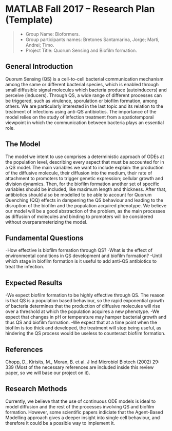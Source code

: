 # MATLAB Fall 2017 – Research Plan (Template)

> * Group Name: Bioformers.
> * Group participants names: Bretones Santamarina, Jorge; Marti, Andrei; Timo.
> * Project Title: Quorum Sensing and Biofilm formation.

## General Introduction

Quorum Sensing (QS) is a cell-to-cell bacterial communication mechanism among the same or different bacterial species, which is enabled through small diffusible signal molecules which bacteria produce (autoinducers) and perceive (inducers). Through QS, a wide range of different processes can be triggered, such as virulence, sporulation or biofilm formation, among others. We are particularly interested in the last topic and its relation to the treatment of infections using anti-QS antibiotics. The importance of the model relies on the study of infection treatment from a spatiotemporal viewpoint in which the communication between bacteria plays an essential role.

## The Model

The model we intent to use comprises a deterministic approach of ODEs at the population level, describing every aspect that must be accounted for in a QS model. The main variables we want to include explain: the production of the diffusive molecule, their diffusion into the medium, their rate of attachment to promoters to trigger genetic expression; cellular growth and division dynamics. 
Then, for the biofilm formation another set of specific variables should be included, like maximum length and thickness. After that, antibiotics should also be modelled to be able to account for Quorum Quenching (QQ) effects in dampening the QS behaviour and leading to the disruption of the biofilm and the population acquired phenotype.
We believe our model will be a good abstraction of the problem, as the main processes as diffusion of molecules and binding to promoters will be considered without overparameterizing the model.

## Fundamental Questions

-How effective is biofilm formation through QS?
-What is the effect of environmental conditions in QS development and biofilm formation?
-Until which stage in biofilm formation is it useful to add anti-QS antibiotics to treat the infection.

## Expected Results

-We expect biofilm formation to be highly effective through QS. The reason is that QS is a population based behaviour, so the rapid exponential growth of bacteria determines that the production of diffusive molecules will rise over a threshold at which the population acquires a new phenotype. 
-We expect that changes in pH or temperature may hamper bacterial growth and thus QS and biofilm formation. 
-We expect that at a time point when the biofilm is too thick and developed, the treatment will stop being useful, as hindering the QS process would be useless to counteract biofilm formation.


## References 

Chopp, D., Kirisits, M., Moran, B. et al. J Ind Microbiol Biotech (2002) 29: 339
(Most of the necessary references are included inside this review paper, so we will base our project on it).


## Research Methods

Currently, we believe that the use of continuous ODE models is ideal to model diffusion and the rest of the processes involving QS and biofilm formation. However, some scientific papers indiciate that the Agent-Based Modelling approach gives a deeper insight into single cell behaviour, and therefore it could be a possible way to implement it.

